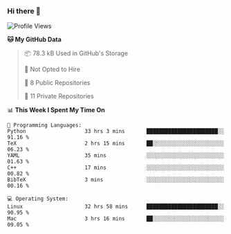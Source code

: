 ### Hi there 👋

<!--
**huayuan4396/huayuan4396** is a ✨ _special_ ✨ repository because its `README.md` (this file) appears on your GitHub profile.

Here are some ideas to get you started:

- 🔭 I’m currently working on ...
- 🌱 I’m currently learning ...
- 👯 I’m looking to collaborate on ...
- 🤔 I’m looking for help with ...
- 💬 Ask me about ...
- 📫 How to reach me: ...
- 😄 Pronouns: ...
- ⚡ Fun fact: ...
-->

<!--START_SECTION:waka-->
![Profile Views](http://img.shields.io/badge/Profile%20Views-1-blue)

**🐱 My GitHub Data** 

> 📦 78.3 kB Used in GitHub's Storage 
 > 
> 🚫 Not Opted to Hire
 > 
> 📜 8 Public Repositories 
 > 
> 🔑 11 Private Repositories 
 > 
📊 **This Week I Spent My Time On** 

```text
💬 Programming Languages: 
Python                   33 hrs 3 mins       ███████████████████████░░   91.16 % 
TeX                      2 hrs 15 mins       ██░░░░░░░░░░░░░░░░░░░░░░░   06.23 % 
YAML                     35 mins             ░░░░░░░░░░░░░░░░░░░░░░░░░   01.63 % 
C++                      17 mins             ░░░░░░░░░░░░░░░░░░░░░░░░░   00.82 % 
BibTeX                   3 mins              ░░░░░░░░░░░░░░░░░░░░░░░░░   00.16 % 

💻 Operating System: 
Linux                    32 hrs 58 mins      ███████████████████████░░   90.95 % 
Mac                      3 hrs 16 mins       ██░░░░░░░░░░░░░░░░░░░░░░░   09.05 % 
```


<!--END_SECTION:waka-->

